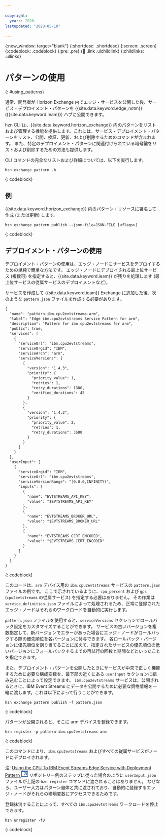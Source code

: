 ```yaml
---

copyright:
  years: 2020
lastupdated: "2020-05-10"

---
```


{:new_window: target="blank"}
{:shortdesc: .shortdesc}
{:screen: .screen}
{:codeblock: .codeblock}
{:pre: .pre}
{:child: .link .ulchildlink}
{:childlinks: .ullinks}

# パターンの使用
{: #using_patterns}

通常、開発者が Horizon Exchange 内でエッジ・サービスを公開した後、サービス・デプロイメント・パターンを {{site.data.keyword.edge_notm}} ({{site.data.keyword.ieam}}) ハブに公開できます。

hzn CLI は、{{site.data.keyword.horizon_exchange}} 内のパターンをリストおよび管理する機能を提供します。これには、サービス・デプロイメント・パターンをリスト、公開、検証、更新、および削除するためのコマンドが含まれます。 また、特定のデプロイメント・パターンに関連付けられている暗号鍵をリストおよび削除するための方法も提供します。

CLI コマンドの完全なリストおよび詳細については、以下を実行します。

```
hzn exchange pattern -h
```
{: codeblock}

## 例

{{site.data.keyword.horizon_exchange}} 内のパターン・リソースに署名して作成 (または更新) します。

```
hzn exchange pattern publish --json-file=JSON-FILE [<flags>]
```
{: codeblock}

## デプロイメント・パターンの使用

デプロイメント・パターンの使用は、エッジ・ノードにサービスをデプロイするための単純で簡単な方法です。 エッジ・ノードにデプロイされる最上位サービス (複数可) を指定すると、{{site.data.keyword.ieam}} が残りを処理します (最上位サービスの従属サービスのデプロイメントなど)。

サービスを作成して {{site.data.keyword.ieam}} Exchange に追加した後、次のような `pattern.json` ファイルを作成する必要があります。

```
{
  "name": "pattern-ibm.cpu2evtstreams-arm",
  "label": "Edge ibm.cpu2evtstreams Service Pattern for arm",
  "description": "Pattern for ibm.cpu2evtstreams for arm",
  "public": true,
  "services": [
    {
      "serviceUrl": "ibm.cpu2evtstreams",
      "serviceOrgid": "IBM",
      "serviceArch": "arm",
      "serviceVersions": [
        {
          "version": "1.4.3",
          "priority": {
            "priority_value": 1,
            "retries": 1,
            "retry_durations": 1800,
            "verified_durations": 45
          }
        },
        {
          "version": "1.4.2",
          "priority": {
            "priority_value": 2,
            "retries": 1,
            "retry_durations": 3600
          }
        }
      ]
    }
  ],
  "userInput": [
    {
      "serviceOrgid": "IBM",
      "serviceUrl": "ibm.cpu2evtstreams",
      "serviceVersionRange": "[0.0.0,INFINITY)",
      "inputs": [
        {
          "name": "EVTSTREAMS_API_KEY",
          "value": "$EVTSTREAMS_API_KEY"
        },
        {
          "name": "EVTSTREAMS_BROKER_URL",
          "value": "$EVTSTREAMS_BROKER_URL"
        },
        {
          "name": "EVTSTREAMS_CERT_ENCODED",
          "value": "$EVTSTREAMS_CERT_ENCODED"
        }
      ]
    }
  ]
}
```
{: codeblock}

このコードは、`arm` デバイス用の `ibm.cpu2evtstreams` サービスの `pattern.json` ファイルの例です。 ここで示されているように、`cpu_percent` および `gps` (`cpu2evtstreams` の従属サービス) を指定する必要はありません。 その作業は `service_definition.json` ファイルによって処理されるため、正常に登録されたエッジ・ノードはそれらのワークロードを自動的に実行します。

`pattern.json` ファイルを使用すると、`serviceVersions` セクションでロールバック設定をカスタマイズすることができます。 サービスの古いバージョンを複数指定して、新バージョンでエラーがあった場合にエッジ・ノードがロールバックする際の優先順位を各バージョンに付与できます。 各ロールバック・バージョンに優先順位を割り当てることに加えて、指定されたサービスの優先順位の低いバージョンにフォールバックするまでの再試行の回数と期間などといったことを指定できます。

また、デプロイメント・パターンを公開したときにサービスが中央で正しく機能するために必要な構成変数を、最下部の近くにある `userInput` セクションに組み込むことによって設定できます。 `ibm.cpu2evtstreams` サービスは、公開されるときに、IBM Event Streams にデータを公開するために必要な資格情報を一緒に渡します。これは以下によって行うことができます。

```
hzn exchange pattern publish -f pattern.json
```
{: codeblock}

パターンが公開されると、そこに arm デバイスを登録できます。

```
hzn register -p pattern-ibm.cpu2evtstreams-arm
```
{: codeblock}

このコマンドにより、`ibm.cpu2evtstreams` およびすべての従属サービスがノードにデプロイされます。

注: [Using the CPU To IBM Event Streams Edge Service with Deployment Pattern ![新しいタブで開く](../../images/icons/launch-glyph.svg "新しいタブで開く")](https://github.com/open-horizon/examples/tree/master/edge/evtstreams/cpu2evtstreams#-using-the-cpu-to-ibm-event-streams-edge-service-with-deployment-pattern) リポジトリー例のステップに従った場合のように `userInput.json` ファイルが上記の `hzn register` コマンドに渡されることはありません。 なぜなら、ユーザー入力はパターン自体と共に渡されており、自動的に登録するエッジ・ノードがそれらの環境変数にアクセスできるためです。

登録抹消することによって、すべての `ibm.cpu2evtstreams` ワークロードを停止できます。

```
hzn unregister -fD
```
{: codeblock}
